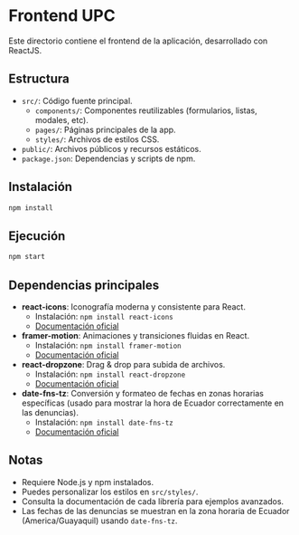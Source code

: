 # Frontend UPC

Este directorio contiene el frontend de la aplicación, desarrollado con ReactJS.

## Estructura
- `src/`: Código fuente principal.
  - `components/`: Componentes reutilizables (formularios, listas, modales, etc).
  - `pages/`: Páginas principales de la app.
  - `styles/`: Archivos de estilos CSS.
- `public/`: Archivos públicos y recursos estáticos.
- `package.json`: Dependencias y scripts de npm.

## Instalación

```bash
npm install
```

## Ejecución

```bash
npm start
```

## Dependencias principales

- **react-icons**: Iconografía moderna y consistente para React.
  - Instalación: `npm install react-icons`
  - [Documentación oficial](https://react-icons.github.io/react-icons/)
- **framer-motion**: Animaciones y transiciones fluidas en React.
  - Instalación: `npm install framer-motion`
  - [Documentación oficial](https://www.framer.com/motion/)
- **react-dropzone**: Drag & drop para subida de archivos.
  - Instalación: `npm install react-dropzone`
  - [Documentación oficial](https://react-dropzone.js.org/)
- **date-fns-tz**: Conversión y formateo de fechas en zonas horarias específicas (usado para mostrar la hora de Ecuador correctamente en las denuncias).
  - Instalación: `npm install date-fns-tz`
  - [Documentación oficial](https://date-fns.org/v3.6.0/docs/Time-Zones)

## Notas
- Requiere Node.js y npm instalados.
- Puedes personalizar los estilos en `src/styles/`.
- Consulta la documentación de cada librería para ejemplos avanzados.
- Las fechas de las denuncias se muestran en la zona horaria de Ecuador (America/Guayaquil) usando `date-fns-tz`.
